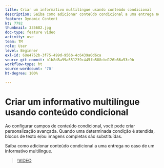 ```yaml
---
title: Criar um informativo multilíngue usando conteúdo condicional
description: Saiba como adicionar conteúdo condicional a uma entrega no caso de um informativo multilíngue.
feature: Dynamic Content
kt: 7792
thumbnail: 335682.jpg
doc-type: feature video
activity: use
team: TM
role: User
level: Beginner
exl-id: 68e4752b-3f75-499d-956b-4c6439a0d6ca
source-git-commit: b1b8d8a99a551239c445fb588cbd126b66a53c9b
workflow-type: ht
source-wordcount: '70'
ht-degree: 100%

---
```


# Criar um informativo multilíngue usando conteúdo condicional

Ao configurar campos de conteúdo condicional, você pode criar personalização avançada. Quando uma determinada condição é atendida, blocos de texto e/ou imagens completas são substituídas.

Saiba como adicionar conteúdo condicional a uma entrega no caso de um informativo multilíngue.

>[!VIDEO](https://video.tv.adobe.com/v/335682?quality=12&learn=on)
